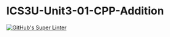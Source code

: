 # ICS3U-Unit3-01-CPP-Addition

[![GitHub's Super Linter](https://github.com/Mikayla-Barthelette-1/ICS3U-Unit3-01-CPP-Addition/workflows/GitHub's%20Super%20Linter/badge.svg)](https://github.com/Mikayla-Barthelette-1/ICS3U-Unit3-01-CPP-Addition/actions)
